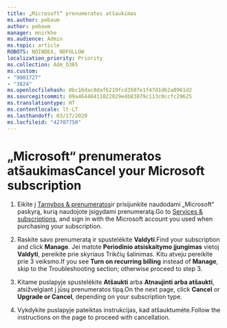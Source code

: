 ```yaml
---
title: „Microsoft“ prenumeratos atšaukimas
ms.author: pebaum
author: pebaum
manager: mnirkhe
ms.audience: Admin
ms.topic: article
ROBOTS: NOINDEX, NOFOLLOW
localization_priority: Priority
ms.collection: Adm_O365
ms.custom:
- "9001727"
- "3824"
ms.openlocfilehash: 0bc16dac8daf6219fcd3507e1f47d1d62a0961d2
ms.sourcegitcommit: 09a46448411022829e4b83879c113c0ccfc29625
ms.translationtype: HT
ms.contentlocale: lt-LT
ms.lasthandoff: 03/17/2020
ms.locfileid: "42707750"
---
```

# <a name="cancel-your-microsoft-subscription"></a><span data-ttu-id="c1db7-102">„Microsoft“ prenumeratos atšaukimas</span><span class="sxs-lookup"><span data-stu-id="c1db7-102">Cancel your Microsoft subscription</span></span>

1. <span data-ttu-id="c1db7-103">Eikite į [Tarnybos & prenumeratos](https://account.microsoft.com/services/)ir prisijunkite naudodami „Microsoft“ paskyrą, kurią naudojote įsigydami prenumeratą.</span><span class="sxs-lookup"><span data-stu-id="c1db7-103">Go to [Services & subscriptions](https://account.microsoft.com/services/), and sign in with the Microsoft account you used when purchasing your subscription.</span></span>

2. <span data-ttu-id="c1db7-104">Raskite savo prenumeratą ir spustelėkite **Valdyti**.</span><span class="sxs-lookup"><span data-stu-id="c1db7-104">Find your subscription and click **Manage**.</span></span> <span data-ttu-id="c1db7-105">Jei matote **Periodinio atsiskaitymo įjungimas** vietoj **Valdyti**, pereikite prie skyriaus Trikčių šalinimas. Kitu atveju pereikite prie 3 veiksmo.</span><span class="sxs-lookup"><span data-stu-id="c1db7-105">If you see **Turn on recurring billing** instead of **Manage**, skip to the Troubleshooting section;  otherwise proceed to step 3.</span></span>

3. <span data-ttu-id="c1db7-106">Kitame puslapyje spustelėkite **Atšaukti** arba **Atnaujinti arba atšaukti**, atsižvelgiant į jūsų prenumeratos tipą.</span><span class="sxs-lookup"><span data-stu-id="c1db7-106">On the next page, click **Cancel** or **Upgrade or Cancel**, depending on your subscription type.</span></span>

4. <span data-ttu-id="c1db7-107">Vykdykite puslapyje pateiktas instrukcijas, kad atšauktumėte.</span><span class="sxs-lookup"><span data-stu-id="c1db7-107">Follow the instructions on the page to proceed with cancellation.</span></span>
